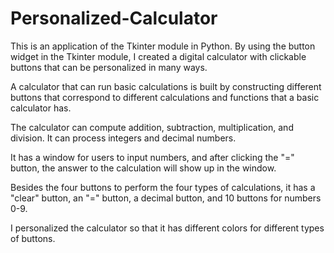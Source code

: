 # Personalized-Calculator
This is an application of the Tkinter module in Python. By using the button widget in the Tkinter module, I created a digital calculator with clickable buttons that can be personalized in many ways.

A calculator that can run basic calculations is built by constructing different buttons that correspond to different calculations and functions that a basic calculator has.

The calculator can compute addition, subtraction, multiplication, and division. It can process integers and decimal numbers.

It has a window for users to input numbers, and after clicking the "=" button, the answer to the calculation will show up in the window. 

Besides the four buttons to perform the four types of calculations, it has a "clear" button, an "=" button, a decimal button, and 10 buttons for numbers 0-9.

I personalized the calculator so that it has different colors for different types of buttons.
